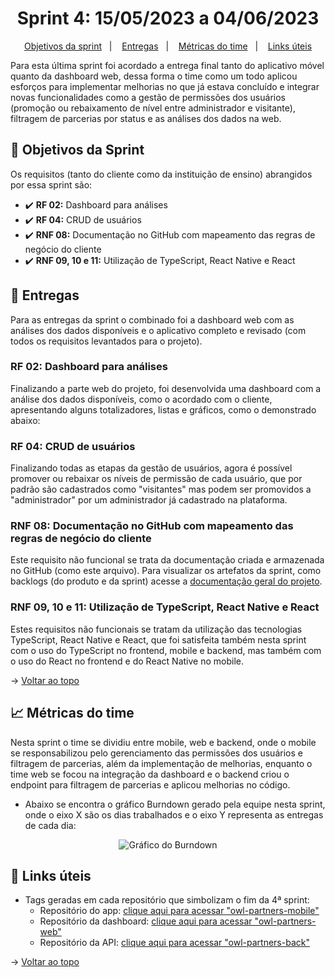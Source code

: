 <span id="topo">

<h1 align="center">Sprint 4: 15/05/2023 a 04/06/2023</h1>

<p align="center">
    <a href="#objetivos">Objetivos da sprint</a> &nbsp |&nbsp &nbsp
    <a href="#entregas">Entregas</a> &nbsp |&nbsp &nbsp
    <a href="#metricas">Métricas do time</a> &nbsp |&nbsp &nbsp
    <a href="#links">Links úteis</a>
</p>

Para esta última sprint foi acordado a entrega final tanto do aplicativo móvel quanto da dashboard web, dessa forma o time como um todo aplicou esforços para implementar melhorias no que já estava concluído e integrar novas funcionalidades como a gestão de permissões dos usuários (promoção ou rebaixamento de nível entre administrador e visitante), filtragem de parcerias por status e as análises dos dados na web.

<span id="objetivos">
    
## :dart: Objetivos da Sprint
Os requisitos (tanto do cliente como da instituição de ensino) abrangidos por essa sprint são:
- :heavy_check_mark: **RF 02:** Dashboard para análises
- :heavy_check_mark: **RF 04:** CRUD de usuários
- :heavy_check_mark: **RNF 08:** Documentação no GitHub com mapeamento das regras de negócio do cliente
- :heavy_check_mark: **RNF 09, 10 e 11:** Utilização de TypeScript, React Native e React

<span id="entregas">
        
## 📲 Entregas
Para as entregas da sprint o combinado foi a dashboard web com as análises dos dados disponíveis e o aplicativo completo e revisado (com todos os requisitos levantados para o projeto).
    
### RF 02: Dashboard para análises
    
Finalizando a parte web do projeto, foi desenvolvida uma dashboard com a análise dos dados disponíveis, como o acordado com o cliente, apresentando alguns totalizadores, listas e gráficos, como o demonstrado abaixo:

### RF 04: CRUD de usuários

Finalizando todas as etapas da gestão de usuários, agora é possível promover ou rebaixar os níveis de permissão de cada usuário, que por padrão são cadastrados como "visitantes" mas podem ser promovidos a "administrador" por um administrador já cadastrado na plataforma.

### RNF 08: Documentação no GitHub com mapeamento das regras de negócio do cliente

Este requisito não funcional se trata da documentação criada e armazenada no GitHub (como este arquivo). Para visualizar os artefatos da sprint, como backlogs (do produto e da sprint) acesse a [documentação geral do projeto](https://github.com/The-Bugger-Ducks/owl-partners-documentation).

### RNF 09, 10 e 11: Utilização de TypeScript, React Native e React

Estes requisitos não funcionais se tratam da utilização das tecnologias TypeScript, React Native e React, que foi satisfeita também nesta sprint com o uso do TypeScript no frontend, mobile e backend, mas também com o uso do React no frontend e do React Native no mobile.

→ [Voltar ao topo](#topo)

<span id="metricas">
    
## :chart_with_upwards_trend: Métricas do time
Nesta sprint o time se dividiu entre mobile, web e backend, onde o mobile se responsabilizou pelo gerenciamento das permissões dos usuários e filtragem de parcerias, além da implementação de melhorias, enquanto o time web se focou na integração da dashboard e o backend criou o endpoint para filtragem de parcerias e aplicou melhorias no código. 
- Abaixo se encontra o gráfico Burndown gerado pela equipe nesta sprint, onde o eixo X são os dias trabalhados e o eixo Y representa as entregas de cada dia:

<div align="center">
   <img src="https://github.com/The-Bugger-Ducks/owl-partners-documentation/assets/79321198/1cbbaf3b-1de8-4120-8ea7-f85e0fad4e6d" alt="Gráfico do Burndown">

</div>

<span id="links">
    
## :link: Links úteis

- Tags geradas em cada repositório que simbolizam o fim da 4ª sprint:
  - Repositório do app: [clique aqui para acessar "owl-partners-mobile"](https://github.com/The-Bugger-Ducks/owl-partners-mobile)
  - Repositório da dashboard: [clique aqui para acessar "owl-partners-web"](https://github.com/The-Bugger-Ducks/owl-partners-web)
  - Repositório da API: [clique aqui para acessar "owl-partners-back"](https://github.com/The-Bugger-Ducks/owl-partners-back)

→ [Voltar ao topo](#topo)
